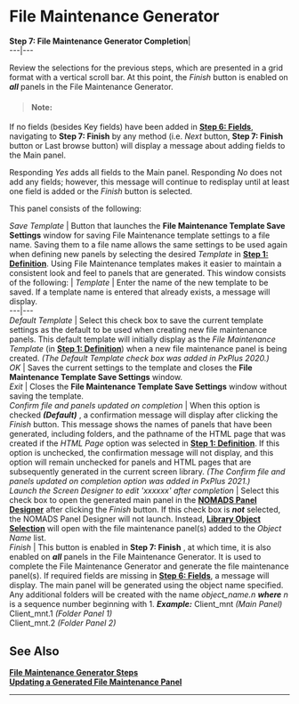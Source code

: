 # File Maintenance Generator  
  
**Step 7: File Maintenance Generator Completion**|   
---|---  
  
Review the selections for the previous steps, which are presented in a grid format with a vertical scroll bar. At this point, the _Finish_ button is enabled on **_all_** panels in the File Maintenance Generator.

> #### **Note:**  
If no fields (besides Key fields) have been added in **[Step 6: Fields](Field%20Layout.md)**, navigating to **Step 7: Finish** by any method (i.e. _Next_ button, **Step 7: Finish** button or Last browse button) will display a message about adding fields to the Main panel.  
  
Responding _Yes_ adds all fields to the Main panel. Responding _No_ does not add any fields; however, this message will continue to redisplay until at least one field is added or the _Finish_ button is selected.

This panel consists of the following:

_Save Template_ |  Button that launches the **File Maintenance Template Save Settings** window for saving File Maintenance template settings to a file name. Saving them to a file name allows the same settings to be used again when defining new panels by selecting the desired _Template_ in **[Step 1: Definition](Object%20Definition.md)**. Using File Maintenance templates makes it easier to maintain a consistent look and feel to panels that are generated. This window consists of the following: |  _Template_ |  Enter the name of the new template to be saved. If a template name is entered that already exists, a message will display.  
---|---  
_Default Template_ |  Select this check box to save the current template settings as the default to be used when creating new file maintenance panels. This default template will initially display as the _File Maintenance Template_ (in **[Step 1: Definition](Object%20Definition.htm#template)**) when a new file maintenance panel is being created. _(The Default Template check box was added in PxPlus 2020.)_  
_OK_ |  Saves the current settings to the template and closes the **File Maintenance Template Save Settings** window.  
_Exit_ |  Closes the **File Maintenance Template Save Settings** window without saving the template.  
_Confirm file and panels updated on completion_ |  When this option is checked **_(Default)_** , a confirmation message will display after clicking the _Finish_ button. This message shows the names of panels that have been generated, including folders, and the pathname of the HTML page that was created if the _HTML Page_ option was selected in **[Step 1: Definition](Object%20Definition.htm#formtype)**. If this option is unchecked, the confirmation message will not display, and this option will remain unchecked for panels and HTML pages that are subsequently generated in the current screen library. _(The Confirm file and panels updated on completion option was added in PxPlus 2021.)_  
_Launch the Screen Designer to edit 'xxxxxx' after completion_ |  Select this check box to open the generated main panel in the **[NOMADS Panel Designer](../../Panel%20Designer/Introduction.md)** after clicking the _Finish_ button. If this check box is **_not_** selected, the NOMADS Panel Designer will not launch. Instead, **[Library Object Selection](../../NOMADS%20Development/Library%20Object%20Selection/Console%20and%20Object%20List.md)** will open with the file maintenance panel(s) added to the _Object Name_ list.  
_Finish_ |  This button is enabled in **Step 7: Finish** , at which time, it is also enabled on **_all_** panels in the File Maintenance Generator. It is used to complete the File Maintenance Generator and generate the file maintenance panel(s). If required fields are missing in **[Step 6: Fields](Field%20Layout.md)**, a message will display. The main panel will be generated using the object name specified. Any additional folders will be created with the name _object_name.n_ _**where** n_ is a sequence number beginning with 1. **_Example:_** Client_mnt _(Main Panel)_  
Client_mnt.1 _(Folder Panel 1)_  
Client_mnt.2 _(Folder Panel 2)_  
  
## See Also

**[File Maintenance Generator Steps](Fmgen%20Introduction.htm#steps)**  
**[Updating a Generated File Maintenance Panel](Updatepnl.md)**

****

